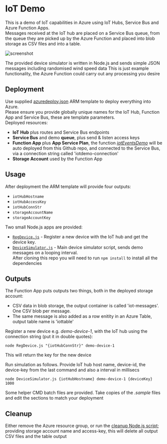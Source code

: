 # IoT Demo
This is a demo of IoT capabilities in Azure using IoT Hubs, Service Bus and Azure Function Apps.  
Messages received at the IoT hub are placed on a Service Bus queue, from the queue they are picked up by the Azure Function and placed into blob storage as CSV files and into a table.

![screenshot](https://cloud.githubusercontent.com/assets/14982936/24415800/96713852-13da-11e7-941b-ebf1607a57dc.png)

The provided device simulator is written in Node.js and sends simple JSON messages including randomised wind speed data
This is just example functionality, the Azure Function could carry out any processing you desire


## Deployment
Use supplied [azuredeploy.json](azuredeploy.json) ARM template to deploy everything into Azure.  
Please ensure you provide globally unique names for the IoT Hub, Function App and Service Bus, these are template parameters.  
Deployed resources:
* **IoT Hub** plus routes and Service Bus endpoints
* **Service Bus** and demo **queue**, plus send & listen access keys
* **Function App** plus **App Service Plan**, the function *[iotEventsDemo](iotEventsDemo)* will be auto deployed from this Github repo, and connected to the Service Bus, via a connection string called 'iotdemo-connection'
* **Storage Account** used by the Function App


## Usage
After deployment the ARM template will provide four outputs:
* `iotHubHostname`
* `iotHubAccessKey`
* `iotHubConnStr`
* `storageAccountName`
* `storageAccountKey`

Two small Node.js apps are provided:
* [`RegDevice.js`](RegDevice.js) - Register a new device with the IoT hub and get the device key.
* [`DeviceSimulator.js`](DeviceSimulator.js) - Main device simulator script, sends demo messages on a looping interval.  
After cloning this repo you will need to run `npm install` to install all the dependencies 

## Outputs
The Function App puts outputs two things, both in the deployed storage account: 
* CSV data in blob storage, the output container is called 'iot-messages'. One CSV blob per message. 
* The same message is also added as a row enitity in an Azure Table, output table name is 'iottable'

Register a new device e.g. *demo-device-1*, with the IoT hub using the connection string (put it in double quotes):
```
node RegDevice.js "{iotHubConnStr}" demo-device-1
```
This will return the key for the new device

Run simulation as follows. Provide IoT hub host name, device-id, the device-key from the last command and also a interval in millisecs
```
node DeviceSimulator.js {iotHubHostname} demo-device-1 {deviceKey} 1000
```
Some helper CMD batch files are provided. Take copies of the *.sample* files and edit the <parameter> sections to match your deployment 


## Cleanup
Either remove the Azure resource group, or run the [cleanup Node.js script](cleanUp.js); providing storage account name and access-key, this will delete all output CSV files and the table output
